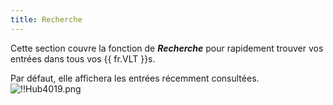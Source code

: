 ```yaml
---
title: Recherche
---
```

Cette section couvre la fonction de ***Recherche*** pour rapidement trouver vos entrées dans tous vos {{ fr.VLT }}s.  

Par défaut, elle affichera les entrées récemment consultées.  
![!!Hub4019.png](https://webdevolutions.azureedge.net/docs/fr/hub/Hub4019.png)
